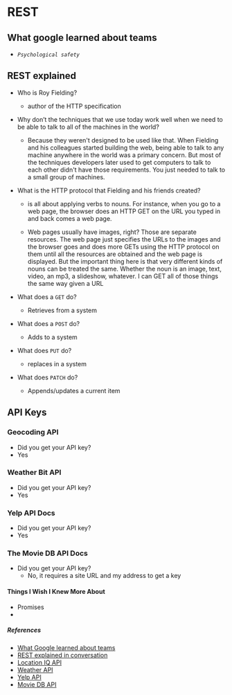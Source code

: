 # REST

## What google learned about teams

- *`Psychological safety`*

## REST explained

  - Who is Roy Fielding?
    - author of the HTTP specification

  - Why don’t the techniques that we use today work well when we need to be able to talk to all of the machines in the world?
    - Because they weren't designed to be used like that. When Fielding and his colleagues started building the web, being able to talk to any machine anywhere in the world was a primary concern. But most of the techniques developers later used to get computers to talk to each other didn't have those requirements. You just needed to talk to a small group of machines.

  - What is the HTTP protocol that Fielding and his friends created?
    - is all about applying verbs to nouns. For instance, when you go to a web page, the browser does an HTTP GET on the URL you typed in and back comes a web page.

    - Web pages usually have images, right? Those are separate resources. The web page just specifies the URLs to the images and the browser goes and does more GETs using the HTTP protocol on them until all the resources are obtained and the web page is displayed. But the important thing here is that very different kinds of nouns can be treated the same. Whether the noun is an image, text, video, an mp3, a slideshow, whatever. I can GET all of those things the same way given a URL

  - What does a `GET` do?
    - Retrieves from a system

  - What does a `POST` do?
    - Adds to a system

  - What does `PUT` do?
    - replaces in a system

  - What does `PATCH` do?
    - Appends/updates a current item

## API Keys

### Geocoding API

-  Did you get your API key?
  - Yes

### Weather Bit API

-  Did you get your API key?
  - Yes

### Yelp API Docs

-  Did you get your API key?
  - Yes

### The Movie DB API Docs

-  Did you get your API key?
   - No, it requires a site URL and my address to get a key

#### Things I Wish I Knew More About

  - Promises
  - 

##### References

- [What Google learned about teams](https://www.nytimes.com/2016/02/28/magazine/what-google-learned-from-its-quest-to-build-the-perfect-team.html)
- [REST explained in conversation](https://gist.github.com/brookr/5977550)
- [Location IQ API](https://locationiq.com/)
- [Weather API](https://www.weatherbit.io/)
- [Yelp API](https://www.yelp.com/developers/documentation/v3/business_search)
- [Movie DB API](https://developers.themoviedb.org/3/getting-started/introduction)